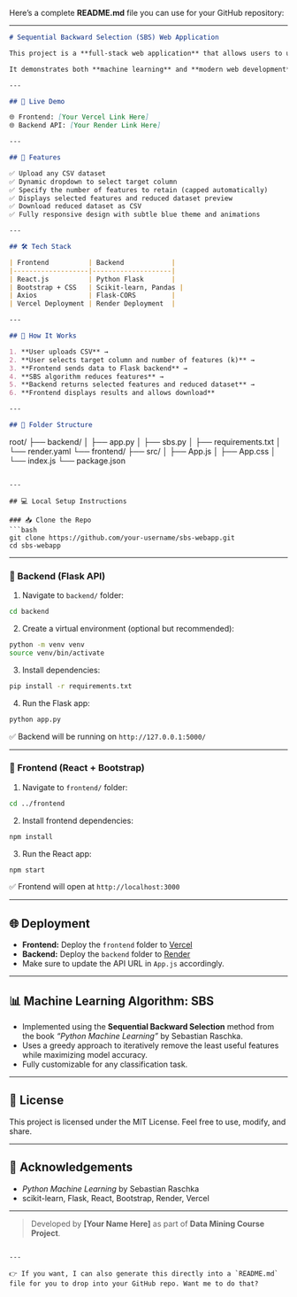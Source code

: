 Here’s a complete **README.md** file you can use for your GitHub repository:

---

```markdown
# Sequential Backward Selection (SBS) Web Application

This project is a **full-stack web application** that allows users to upload their own dataset, select a target column, choose the desired number of features, and run the **Sequential Backward Selection (SBS)** algorithm to receive a reduced dataset.

It demonstrates both **machine learning** and **modern web development** skills by combining Python (Flask) for the backend and React.js (with Bootstrap) for the frontend.

---

## 🚀 Live Demo

🌐 Frontend: [Your Vercel Link Here]  
🌐 Backend API: [Your Render Link Here]

---

## 📌 Features

✅ Upload any CSV dataset  
✅ Dynamic dropdown to select target column  
✅ Specify the number of features to retain (capped automatically)  
✅ Displays selected features and reduced dataset preview  
✅ Download reduced dataset as CSV  
✅ Fully responsive design with subtle blue theme and animations  

---

## 🛠 Tech Stack

| Frontend          | Backend            |
|-------------------|--------------------|
| React.js          | Python Flask       |
| Bootstrap + CSS   | Scikit-learn, Pandas |
| Axios             | Flask-CORS         |
| Vercel Deployment | Render Deployment  |

---

## 🧩 How It Works

1. **User uploads CSV** → 
2. **User selects target column and number of features (k)** → 
3. **Frontend sends data to Flask backend** → 
4. **SBS algorithm reduces features** → 
5. **Backend returns selected features and reduced dataset** → 
6. **Frontend displays results and allows download**

---

## 📂 Folder Structure

```

root/
├── backend/
│   ├── app.py
│   ├── sbs.py
│   ├── requirements.txt
│   └── render.yaml
└── frontend/
├── src/
│   ├── App.js
│   ├── App.css
│   └── index.js
└── package.json

````

---

## 💻 Local Setup Instructions

### 📥 Clone the Repo
```bash
git clone https://github.com/your-username/sbs-webapp.git
cd sbs-webapp
````

---

### 🚀 Backend (Flask API)

1. Navigate to `backend/` folder:

```bash
cd backend
```

2. Create a virtual environment (optional but recommended):

```bash
python -m venv venv
source venv/bin/activate
```

3. Install dependencies:

```bash
pip install -r requirements.txt
```

4. Run the Flask app:

```bash
python app.py
```

✅ Backend will be running on `http://127.0.0.1:5000/`

---

### 🎨 Frontend (React + Bootstrap)

1. Navigate to `frontend/` folder:

```bash
cd ../frontend
```

2. Install frontend dependencies:

```bash
npm install
```

3. Run the React app:

```bash
npm start
```

✅ Frontend will open at `http://localhost:3000`

---

## 🌐 Deployment

* **Frontend:** Deploy the `frontend` folder to [Vercel](https://vercel.com)
* **Backend:** Deploy the `backend` folder to [Render](https://render.com)
* Make sure to update the API URL in `App.js` accordingly.

---

## 📊 Machine Learning Algorithm: SBS

* Implemented using the **Sequential Backward Selection** method from the book *“Python Machine Learning”* by Sebastian Raschka.
* Uses a greedy approach to iteratively remove the least useful features while maximizing model accuracy.
* Fully customizable for any classification task.

---

## 📄 License

This project is licensed under the MIT License. Feel free to use, modify, and share.

---

## 🙌 Acknowledgements

* *Python Machine Learning* by Sebastian Raschka
* scikit-learn, Flask, React, Bootstrap, Render, Vercel

---

> Developed by **\[Your Name Here]** as part of **Data Mining Course Project**.

```

---

👉 If you want, I can also generate this directly into a `README.md` file for you to drop into your GitHub repo. Want me to do that?
```
